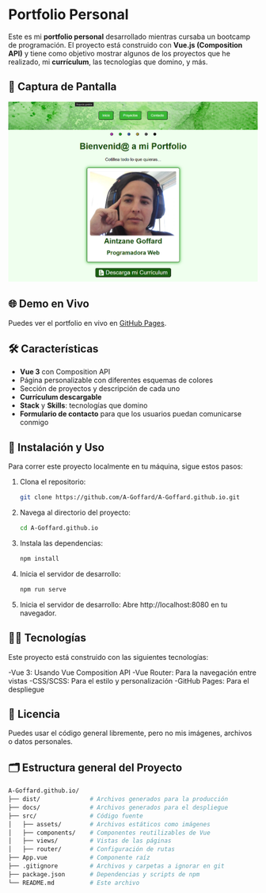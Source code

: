 # Portfolio Personal

Este es mi **portfolio personal** desarrollado mientras cursaba un bootcamp de programación. El proyecto está construido con **Vue.js (Composition API)** y tiene como objetivo mostrar algunos de los proyectos que he realizado, mi **currículum**, las tecnologías que domino, y más.

## 📸 Captura de Pantalla

![Descripción de la imagen](./src/assets/portfolio.png)


## 🌐 Demo en Vivo

Puedes ver el portfolio en vivo en [GitHub Pages](https://a-goffard.github.io/).

## 🛠️ Características

- **Vue 3** con Composition API
- Página personalizable con diferentes esquemas de colores
- Sección de proyectos y descripción de cada uno
- **Currículum descargable**
- **Stack** y **Skills**: tecnologías que domino
- **Formulario de contacto** para que los usuarios puedan comunicarse conmigo

## 🚀 Instalación y Uso

Para correr este proyecto localmente en tu máquina, sigue estos pasos:

1. Clona el repositorio:
   ```bash
   git clone https://github.com/A-Goffard/A-Goffard.github.io.git
   
2. Navega al directorio del proyecto:
   ```bash
   cd A-Goffard.github.io
3. Instala las dependencias:
    ```bash
   npm install
4. Inicia el servidor de desarrollo:
    ```bash
   npm run serve
5. Inicia el servidor de desarrollo:
   Abre http://localhost:8080 en tu navegador.

## 👨‍💻 Tecnologías

Este proyecto está construido con las siguientes tecnologías:

-Vue 3: Usando Vue Composition API
-Vue Router: Para la navegación entre vistas
-CSS/SCSS: Para el estilo y personalización
-GitHub Pages: Para el despliegue

## 📄 Licencia

Puedes usar el código general libremente, pero no mis imágenes, archivos o datos personales.

## 🗂️ Estructura general del Proyecto

   ```bash
  A-Goffard.github.io/
  ├── dist/              # Archivos generados para la producción
  ├── docs/              # Archivos generados para el despliegue
  ├── src/               # Código fuente
  │   ├── assets/        # Archivos estáticos como imágenes
  │   ├── components/    # Componentes reutilizables de Vue
  │   ├── views/         # Vistas de las páginas
  │   ├── router/        # Configuración de rutas
  ├── App.vue            # Componente raíz
  ├── .gitignore         # Archivos y carpetas a ignorar en git
  ├── package.json       # Dependencias y scripts de npm
  └── README.md          # Este archivo


